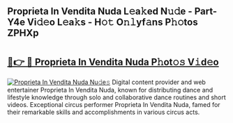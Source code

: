 ## Proprieta In Vendita Nuda L𝚎a𝚔ed N𝚞𝚍e - Part-Y4e Vi𝚍𝚎o L𝚎a𝚔s - H𝚘𝚝 O𝚗𝚕yf𝚊ns P𝚑𝚘tos ZPHXp

# <h2><a href="http://kf46paq.oniu.top/?m=Proprieta+In+Vendita+Nuda">🔗👉 🔴 Proprieta In Vendita Nuda P𝚑ot𝚘𝚜 V𝚒d𝚎o</a></h2>

[![Proprieta In Vendita Nuda Nu𝚍e𝚜](https://i.imgur.com/0qMVB7G.gif)](http://kf46paq.oniu.top/?m=Proprieta+In+Vendita+Nuda)
Digital content provider and web entertainer Proprieta In Vendita Nuda, known for distributing dance and lifestyle knowledge through solo and collaborative dance routines and short videos. Exceptional circus performer Proprieta In Vendita Nuda, famed for their remarkable skills and accomplishments in various circus acts.  
